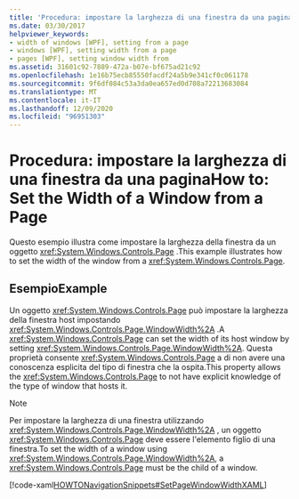 ```yaml
---
title: 'Procedura: impostare la larghezza di una finestra da una pagina'
ms.date: 03/30/2017
helpviewer_keywords:
- width of windows [WPF], setting from a page
- windows [WPF], setting width from a page
- pages [WPF], setting window width from
ms.assetid: 31601c92-7889-472a-b07e-bf675ad21c92
ms.openlocfilehash: 1e16b75ecb85550facdf24a5b9e341cf0c061178
ms.sourcegitcommit: 9f6df084c53a3da0ea657ed0d708a72213683084
ms.translationtype: MT
ms.contentlocale: it-IT
ms.lasthandoff: 12/09/2020
ms.locfileid: "96951303"
---
```

# <a name="how-to-set-the-width-of-a-window-from-a-page"></a><span data-ttu-id="e93d5-102">Procedura: impostare la larghezza di una finestra da una pagina</span><span class="sxs-lookup"><span data-stu-id="e93d5-102">How to: Set the Width of a Window from a Page</span></span>
<span data-ttu-id="e93d5-103">Questo esempio illustra come impostare la larghezza della finestra da un oggetto <xref:System.Windows.Controls.Page> .</span><span class="sxs-lookup"><span data-stu-id="e93d5-103">This example illustrates how to set the width of the window from a <xref:System.Windows.Controls.Page>.</span></span>  
  
## <a name="example"></a><span data-ttu-id="e93d5-104">Esempio</span><span class="sxs-lookup"><span data-stu-id="e93d5-104">Example</span></span>  
 <span data-ttu-id="e93d5-105">Un oggetto <xref:System.Windows.Controls.Page> può impostare la larghezza della finestra host impostando <xref:System.Windows.Controls.Page.WindowWidth%2A> .</span><span class="sxs-lookup"><span data-stu-id="e93d5-105">A <xref:System.Windows.Controls.Page> can set the width of its host window by setting <xref:System.Windows.Controls.Page.WindowWidth%2A>.</span></span> <span data-ttu-id="e93d5-106">Questa proprietà consente <xref:System.Windows.Controls.Page> a di non avere una conoscenza esplicita del tipo di finestra che la ospita.</span><span class="sxs-lookup"><span data-stu-id="e93d5-106">This property allows the <xref:System.Windows.Controls.Page> to not have explicit knowledge of the type of window that hosts it.</span></span>  
  
> [!NOTE]
> <span data-ttu-id="e93d5-107">Per impostare la larghezza di una finestra utilizzando <xref:System.Windows.Controls.Page.WindowWidth%2A> , un oggetto <xref:System.Windows.Controls.Page> deve essere l'elemento figlio di una finestra.</span><span class="sxs-lookup"><span data-stu-id="e93d5-107">To set the width of a window using <xref:System.Windows.Controls.Page.WindowWidth%2A>, a <xref:System.Windows.Controls.Page> must be the child of a window.</span></span>  
  
 [!code-xaml[HOWTONavigationSnippets#SetPageWindowWidthXAML](~/samples/snippets/csharp/VS_Snippets_Wpf/HOWTONavigationSnippets/CSharp/SetWindowWidthPage.xaml#setpagewindowwidthxaml)]
